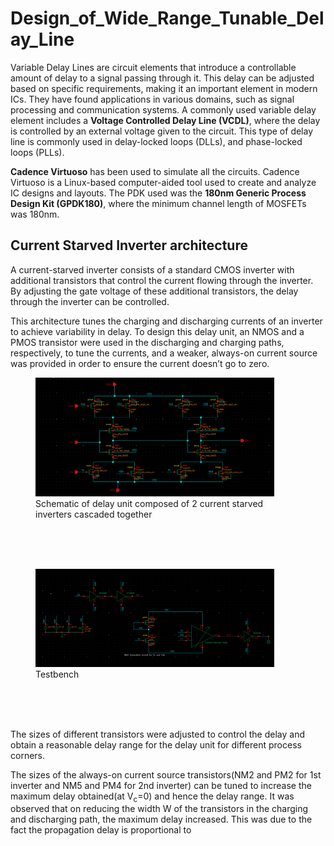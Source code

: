 # Design_of_Wide_Range_Tunable_Delay_Line
<p>Variable Delay Lines are circuit elements that introduce a controllable amount of delay to a signal passing through it. This delay can be adjusted based on specific requirements, making it an important element in modern ICs. They have found applications in various domains, such as signal processing and communication systems. A commonly used variable delay element includes a <b>Voltage Controlled Delay Line (VCDL)</b>, where the delay is controlled by an external voltage given to the circuit. This type of delay line is commonly used in delay-locked loops (DLLs), and phase-locked loops (PLLs).</p>

<p><b>Cadence Virtuoso</b> has been used to simulate all the circuits. Cadence Virtuoso is a Linux-based computer-aided tool used to create and analyze IC designs and layouts. The PDK used was the <b>180nm Generic Process Design Kit (GPDK180)</b>, where the minimum channel length of MOSFETs was 180nm.</p>

## Current Starved Inverter architecture
<p>A current-starved inverter consists of a standard CMOS inverter with additional transistors that control the current flowing through the inverter. By adjusting the gate voltage of these additional transistors, the delay through the inverter can be controlled.</p>
<p>This architecture tunes the charging and discharging currents of an inverter to achieve variability in delay. To design this delay unit, an NMOS and a PMOS transistor were used in the discharging and charging paths, respectively, to tune the currents, and a weaker, always-on current source was provided in order to ensure the current doesn’t go to zero.</p>
<figure>
  <img src="./Cascaded_Current_Starved_Inverter_Based_VCDU_Schematic.png" width="90%">
  <figcaption>Schematic of delay unit composed of 2 current starved inverters cascaded together</figcaption>
</figure>
<br><br><br>
<figure>
  <img src="./Testbench_Cascaded_Current_Starved_Inverter_Based_VCDU.png" width="90%">
  <figcaption>Testbench</figcaption>
</figure>
<br><br><br>
<p>The sizes of different transistors were adjusted to control the delay and obtain a reasonable delay range for the delay unit for different process corners.</p>
<p>The sizes of the always-on current source transistors(NM2 and PM2 for 1st inverter and NM5 and PM4 for 2nd inverter) can be tuned to increase the maximum delay obtained(at V<sub>c</sub>=0) and hence the delay range. It was observed that on reducing the width W of the transistors in the charging and discharging path, the maximum delay increased. This was due to the fact the propagation delay is proportional to</p>


